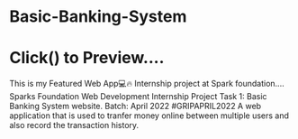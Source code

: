 # Basic-Banking-System

# Click() to Preview....

This is my Featured Web App💻🔥 Internship project at Spark foundation....
<br>
Sparks Foundation Web Development Internship Project Task 1: Basic Banking System website. Batch: April 2022 #GRIPAPRIL2022 A web application that is used to tranfer money online between multiple users and also record the transaction history.
